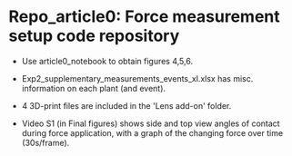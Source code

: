 # Repo_article0: Force measurement setup code repository

* Use article0_notebook to obtain figures 4,5,6. 

* Exp2_supplementary_measurements_events_xl.xlsx has misc. information on each plant (and event).

* 4 3D-print files are included in the 'Lens add-on' folder.

* Video S1 (in Final figures) shows side and top view angles of contact during force application,
	 with a graph of the changing force over time (30s/frame).



